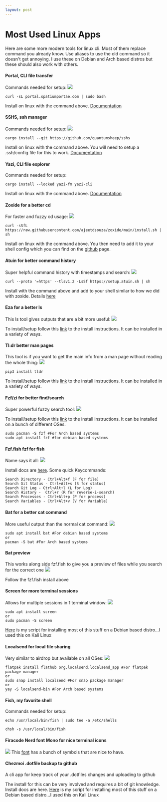 ```yaml
---
layout: post
---
```


# Most Used Linux Apps

Here are some more modern tools for linux cli. Most of them replace command you already know. Use aliases to use the old command so it doesn't get annoying. I use these on Debian and Arch based distros but these should also work with others.

#### Portal, CLI file transfer
Commands needed for setup:
![](https://raw.githubusercontent.com/SpatiumPortae/portal/refs/heads/master/assets/demo.gif)

`curl -sL portal.spatiumportae.com | sudo bash`

Install on linux with the command above. [Documentation](https://github.com/SpatiumPortae/portal)

#### SSHS, ssh manager
Commands needed for setup:
![](https://asciinema.org/a/642202)

`cargo install --git https://github.com/quantumsheep/sshs`

Install on linux with the command above.  You will need to setup a .ssh/config file for this to work. [Documentation](https://github.com/quantumsheep/sshs?tab=readme-ov-file)

#### Yazi, CLI file explorer
Commands needed for setup:

`cargo install --locked yazi-fm yazi-cli`

Install on linux with the command above. [Documentation ](https://yazi-rs.github.io/docs/installation)

#### Zoxide for a better cd
For faster and fuzzy cd usage:
![](https://img.notionusercontent.com/s3/prod-files-secure%2F63319eb7-a808-4f94-8661-5626ea6a3328%2Ff494a4c0-0e4b-4462-8309-60af76c77fd0%2F20240624_00h39m20s_grim.png/size/w=1360?exp=1742616105&sig=GnzZiFei3AQbFvQYFaD6d3W_NraeaOzanQSgW_kzNxg)

`curl -sSfL https://raw.githubusercontent.com/ajeetdsouza/zoxide/main/install.sh | sh`

Install on linux with the command above. You then need to add it to your shell config which you can find on the [github](https://github.com/ajeetdsouza/zoxide) page.

#### Atuin for better command history
Super helpful command history with timestamps and search:
![](https://img.notionusercontent.com/s3/prod-files-secure%2F63319eb7-a808-4f94-8661-5626ea6a3328%2F3022c4c1-e4ca-4258-84d0-49f67c9bbde5%2F20240624_00h38m12s_grim.png/size/w=1350?exp=1742616201&sig=nboNQybJnF2I2BABE9pleuUpSUtNnoelYVHCSwzAlNQ)

`curl --proto '=https' --tlsv1.2 -LsSf https://setup.atuin.sh | sh`

Install with the command above and add to your shell similar to how we did with zoxide. Details [here](https://docs.atuin.sh/guide/installation/)

#### Eza for a better ls
This ls tool gives outputs that are a bit more useful:
![](https://img.notionusercontent.com/s3/prod-files-secure%2F63319eb7-a808-4f94-8661-5626ea6a3328%2Ff55f3270-e63c-4599-b66e-8f8ae9f01a31%2F20240701_18h36m41s_grim.png/size/w=1350?exp=1742616205&sig=EzUy1MgWksheu1mMRM4wYG_sZq9bFl5Wwrs28n33RIc)

To install/setup follow this [link](https://github.com/eza-community/eza/blob/main/INSTALL.md) to the install instructions. It can be installed in a variety of ways.

#### Tl:dr better man pages
This tool is if you want to get the main info from a man page without reading the whole thing:
![](https://img.notionusercontent.com/s3/prod-files-secure%2F63319eb7-a808-4f94-8661-5626ea6a3328%2F6c470896-da97-49be-bc2d-8d6e47758183%2F20240624_00h39m37s_grim.png/size/w=1350?exp=1742616216&sig=o-2XRkIGr6E1YwRG28wVeBXdf9tUzmyAwJ29zQ14xDo)

`pip3 install tldr`

To install/setup follow this [link](https://github.com/eza-community/eza/blob/main/INSTALL.md) to the install instructions. It can be installed in a variety of ways.

#### Fzf/zi for better find/search
Super powerful fuzzy search tool:
![](https://img.notionusercontent.com/s3/prod-files-secure%2F63319eb7-a808-4f94-8661-5626ea6a3328%2Fd1321568-96ce-4a4c-8923-cdf16d470571%2F20240624_00h30m22s_grim(1).png/size/w=1350?exp=1742616236&sig=nOgC6sCZDSKrH_h4Y7HTiBSrMXxixi2VtK8pKEXdw98)

To install/setup follow this [link](https://github.com/junegunn/fzf?tab=readme-ov-file#installation) to the install instructions. It can be installed on a bunch of different OSes.

```
sudo pacman -S fzf #For Arch based systems
sudo apt install fzf #for debian based systems
```

#### Fzf.fish fzf for fish
Name says it all:
![](https://img.notionusercontent.com/s3/prod-files-secure%2F63319eb7-a808-4f94-8661-5626ea6a3328%2Fd1321568-96ce-4a4c-8923-cdf16d470571%2F20240624_00h30m22s_grim(1).png/size/w=1350?exp=1742616236&sig=nOgC6sCZDSKrH_h4Y7HTiBSrMXxixi2VtK8pKEXdw98)

Install docs are [here](https://github.com/PatrickF1/fzf.fish/tree/main).
Some quick Keycommands:
```
Search Directory - Ctrl+Alt+f (F for file)
Search Git Status - Ctrl+Alt+s (S for status)
Search Git Log - Ctrl+Alt+l (L for Log)
Search History -  Ctrl+r (R for reverse-i-search)
Search Processes - Ctrl+Alt+p (P for process)
Search Variables - Ctrl+Alt+v (V for Variable)
```

#### Bat for a better cat command
More useful output than the normal cat command:
![](https://img.notionusercontent.com/s3/prod-files-secure%2F63319eb7-a808-4f94-8661-5626ea6a3328%2F45e04a32-443c-420b-be90-fc0e89d07ca3%2F20240624_00h38m43s_grim(1).png/size/w=1350?exp=1742616242&sig=lxrV5PfTGQNicMNk6sY8TssfZi-NI3NdnbOGu3ZOCnc)

```
sudo apt install bat #For debian based systems
or
pacman -S bat #For Arch based systems
```

#### Bat preview
This works along side fzf.fish to give you a preview of files while you search for the correct one
![](https://img.notionusercontent.com/s3/prod-files-secure%2F63319eb7-a808-4f94-8661-5626ea6a3328%2F9e8060df-77bc-4f0f-b8af-9efe21af2d99%2F20240624_00h30m22s_grim(1).png/size/w=1350?exp=1742616242&sig=FWrZC6r167kk6chEyfeYgsMUf5NUa-fXWyrMpPlL1Ao)

Follow the fzf.fish install above

#### Screen for more terminal sessions
Allows for multiple sessions in 1 terminal window:
![](https://img.notionusercontent.com/s3/prod-files-secure%2F63319eb7-a808-4f94-8661-5626ea6a3328%2F2072b876-5018-4c8c-b8c8-7f159a2a0335%2F20240702_10h51m33s_grim.png/size/w=1350?exp=1742616241&sig=PaC-90OodSQhGfc-dsCmZK5NIn_VhV0UdEg6INPniKw)

```
sudo apt install screen
or
sudo pacman -S screen
```

[Here](https://gist.github.com/joaopizani/2718397) is my script for installing most of this stuff on a Debian based distro…I used this on Kali Linux

#### Localsend for local file sharing
Very similar to airdrop but available on all OSes:
![](https://img.notionusercontent.com/s3/prod-files-secure%2F63319eb7-a808-4f94-8661-5626ea6a3328%2F5b029718-dbc2-46ee-bdc7-be0bca7546e8%2F20240701_19h07m29s_grim.png/size/w=1350?exp=1742616241&sig=HN39tB56GKRffYKUhrwimrfSKlizmpDffi-6lGHy41I)

```
flatpak install flathub org.localsend.localsend_app #For flatpak package manager
or
sudo snap install localsend #For snap package manager
or
yay -S localsend-bin #For Arch based systems
```
#### Fish, my favorite shell
Commands needed for setup:

`echo /usr/local/bin/fish | sudo tee -a /etc/shells`

	chsh -s /usr/local/bin/fish

#### Firacode Nerd font Mono for nice terminal icons
![](https://img.notionusercontent.com/s3/prod-files-secure%2F63319eb7-a808-4f94-8661-5626ea6a3328%2F25b57304-90e9-4961-84c7-8eca31c5af47%2FScreenshot_2024-07-03_at_11.59.57_AM.png/size/w=970?exp=1742616240&sig=k57rdVGLGoo-s2itbi2uCbTnL5NBwj1Z3za7TNl8598)
This [font](https://github.com/ryanoasis/nerd-fonts/releases/download/v3.2.1/FiraMono.zip) has a bunch of symbols that are nice to have.

#### Chezmoi .dotfile backup to github
A cli app for keep track of your .dotfiles changes and uploading to github

The install for this can be very involved and requires a bit of git knowledge. Install docs are here.
[Here](https://github.com/grinchdubs/scripts/blob/main/base_installs.sh) is my script for installing most of this stuff on a Debian based distro…I used this on Kali Linux

